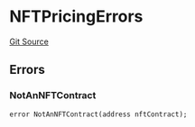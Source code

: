 # NFTPricingErrors
[Git Source](https://github.com/thrackle-io/rules-protocol/blob/e66fc809d7d2554e7ebbff7404b6c1d6e84d340d/src/interfaces/IErrors.sol)


## Errors
### NotAnNFTContract

```solidity
error NotAnNFTContract(address nftContract);
```

